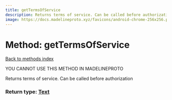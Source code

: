 ```yaml
---
title: getTermsOfService
description: Returns terms of service. Can be called before authorization
image: https://docs.madelineproto.xyz/favicons/android-chrome-256x256.png
---
```

# Method: getTermsOfService  
[Back to methods index](index.md)


YOU CANNOT USE THIS METHOD IN MADELINEPROTO


Returns terms of service. Can be called before authorization



### Return type: [Text](../types/Text.md)

